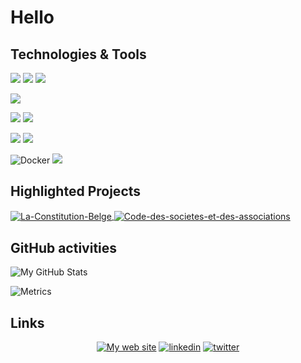 # Hello

## Technologies & Tools

![](https://img.shields.io/badge/-Java-informational?style=flat&logo=java&logoColor=white&color=ea2d2e)
![](https://img.shields.io/badge/-Latex-informational?style=flat&logo=latex&logoColor=white&color=505050)
![](https://img.shields.io/badge/-Vue-informational?style=flat&logo=vue.js&logoColor=white&color=2bbc8a)

![](https://img.shields.io/badge/Bash-4EAA25?style=flat&logo=GNU%20Bash&logoColor=white)

![](https://img.shields.io/badge/PostgreSQL-316192?style=flat&logo=postgresql&logoColor=white)
![](https://img.shields.io/badge/MongoDB-4EA94B?style=flat&logo=mongodb&logoColor=white)

![](https://img.shields.io/badge/GIT-E44C30?style=flat&logo=git&logoColor=white)
![](https://img.shields.io/badge/GitHub-100000?style=flat&logo=github&logoColor=white)

![Docker](https://img.shields.io/badge/Docker-%230db7ed.svg?style=flat&logo=docker&logoColor=white)
![](https://img.shields.io/badge/Debian-A81D33?style=flat&logo=debian&logoColor=white)

## Highlighted Projects

<a href="https://github.com/geektortoise/La-Constitution-Belge">
  <img align="center" src="https://github-readme-stats.vercel.app/api/pin/?username=geektortoise&repo=La-Constitution-Belge&show_icons=true&line_height=27&title_color=6aa6f8&text_color=000000&icon_color=6aa6f8" alt="La-Constitution-Belge" />
</a>

<a href="https://github.com/geektortoise/Code-des-societes-et-des-associations">
  <img align="center" src="https://github-readme-stats.vercel.app/api/pin/?username=geektortoise&repo=Code-des-societes-et-des-associations&show_icons=true&line_height=27&title_color=6aa6f8&text_color=000000&icon_color=6aa6f8" alt="Code-des-societes-et-des-associations" />
</a>

## GitHub activities

![My GitHub Stats](https://github-readme-stats.vercel.app/api?username=geektortoise&count_private=true&theme=vue&include_all_commits=true&show_owner=true&show_icons=true)

![Metrics](https://metrics.lecoq.io/geektortoise?template=classic&repositories=1&isocalendar=1&base.indepth=false&repositories=100&repositories.batch=100&repositories.forks=false&repositories.affiliations=owner&isocalendar.duration=half-year&config.timezone=Europe%2FBrussels)

## Links

<p align="center">
  <a href="https://geektortoise.be/"><img src="https://img.icons8.com/fluent/96/000000/domain.png" alt="My web site"/></a>
  <a href="https://www.linkedin.com/in/renaud-hoyoux/"><img src="https://img.icons8.com/color/96/000000/linkedin.png" alt="linkedin"/></a>
  <a href="https://twitter.com/TheGeekTortoise"><img src="https://img.icons8.com/color/96/000000/twitter-squared.png" alt="twitter"/></a>
</p>


